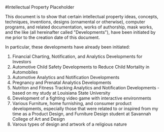 #Intellectual Property Placeholder

This document is to show that certain intellectual property ideas, concepts, techniques, inventions, designs (ornamental or otherwise), computer programs, and related documentation, works of authorship, mask works, and the like (all hereinafter called "Developments"), have been initiated by me prior to the creation date of this document. 

In particular, these developments have already been initiated:

1. Financial Charting, Notification, and Analytics Developments for Investors
2. Automotive Child Safety Developments to Reduce Child Mortality in Automobiles
3. Automotive Analytics and Notification Developments
4. Pregnancy and Prenatal Analytics Developments
5. Nutriton and Fitness Tracking Analytics and Notification Developments - based on my study at Louisiana State University
6. Development of a fighting video game with interactive environments
6. Various Furniture, home furnishing, and consumer product developments, especially those that were related to or inspired from my time as a Product Design, and Furniture Design student at Savannah College of Art and Design
7. Varous types of design and artwork of a religious nature
